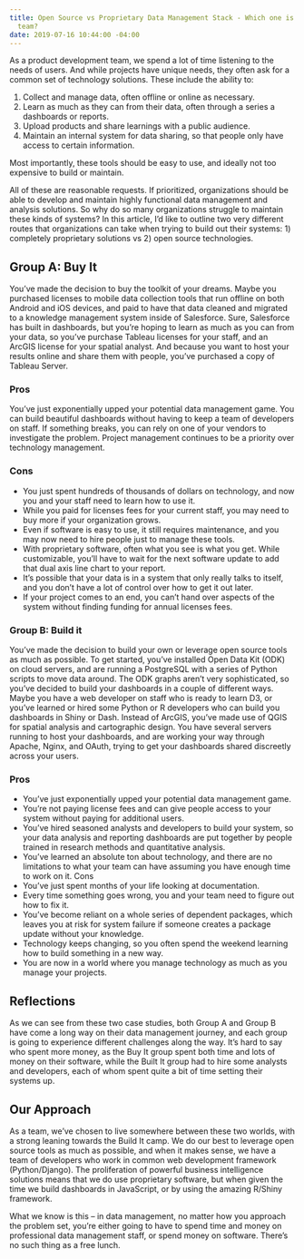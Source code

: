 ```yaml
---
title: Open Source vs Proprietary Data Management Stack - Which one is right for your
  team?
date: 2019-07-16 10:44:00 -04:00
---
```


As a product development team, we spend a lot of time listening to the needs of users. And while projects have unique needs, they often ask for a common set of technology solutions. These include the ability to:

1. Collect and manage data, often offline or online as necessary.
2. Learn as much as they can from their data, often through a series a dashboards or reports.
3. Upload products and share learnings with a public audience.
4. Maintain an internal system for data sharing, so that people only have access to certain information.

Most importantly, these tools should be easy to use, and ideally not too expensive to build or maintain.

All of these are reasonable requests. If prioritized, organizations should be able to develop and maintain highly functional data management and analysis solutions. So why do so many organizations struggle to maintain these kinds of systems?
In this article, I’d like to outline two very different routes that organizations can take when trying to build out their systems: 1) completely proprietary solutions vs 2) open source technologies. 

## Group A: Buy It

You’ve made the decision to buy the toolkit of your dreams. Maybe you purchased licenses to mobile data collection tools that run offline on both Android and iOS devices, and paid to have that data cleaned and migrated to a knowledge management system inside of Salesforce. Sure, Salesforce has built in dashboards, but you’re hoping to learn as much as you can from your data, so you’ve purchase Tableau licenses for your staff, and an ArcGIS license for your spatial analyst. And because you want to host your results online and share them with people, you’ve purchased a copy of Tableau Server. 

### Pros

You’ve just exponentially upped your potential data management game.
You can build beautiful dashboards without having to keep a team of developers on staff.
If something breaks, you can rely on one of your vendors to investigate the problem. 
Project management continues to be a priority over technology management.

### Cons

* You just spent hundreds of thousands of dollars on technology, and now you and your staff need to learn how to use it. 
* While you paid for licenses fees for your current staff, you may need to buy more if your organization grows.
* Even if software is easy to use, it still requires maintenance, and you may now need to hire people just to manage these tools.
* With proprietary software, often what you see is what you get. While customizable, you’ll have to wait for the next software update to add that dual axis line chart to your report.
* It’s possible that your data is in a system that only really talks to itself, and you don’t have a lot of control over how to get it out later.
* If your project comes to an end, you can’t hand over aspects of the system without finding funding for annual licenses fees.

### Group B: Build it
You’ve made the decision to build your own or leverage open source tools as much as possible. To get started, you’ve installed Open Data Kit (ODK) on cloud servers, and are running a PostgreSQL with a series of Python scripts to move data around. The ODK graphs aren’t very sophisticated, so you’ve decided to build your dashboards in a couple of different ways. Maybe you have a web developer on staff who is ready to learn D3, or you’ve learned or hired some Python or R developers who can build you dashboards in Shiny or Dash. Instead of ArcGIS, you’ve made use of QGIS for spatial analysis and cartographic design. You have several servers running to host your dashboards, and are working your way through Apache, Nginx, and OAuth, trying to get your dashboards shared discreetly across your users. 

### Pros
* You’ve just exponentially upped your potential data management game.
* You’re not paying license fees and can give people access to your system without paying for additional users.
* You’ve hired seasoned analysts and developers to build your system, so your data analysis and reporting dashboards are put together by people trained in research methods and quantitative analysis. 
* You’ve learned an absolute ton about technology, and there are no limitations to what your team can have assuming you have enough time to work on it.
Cons
* You’ve just spent months of your life looking at documentation.
* Every time something goes wrong, you and your team need to figure out how to fix it.
* You’ve become reliant on a whole series of dependent packages, which leaves you at risk for system failure if someone creates a package update without your knowledge.
* Technology keeps changing, so you often spend the weekend learning how to build something in a new way.
* You are now in a world where you manage technology as much as you manage your projects.

## Reflections

As we can see from these two case studies, both Group A and Group B have come a long way on their data management journey, and each group is going to experience different challenges along the way. It’s hard to say who spent more money, as the Buy It group spent both time and lots of money on their software, while the Built It group had to hire some analysts and developers, each of whom spent quite a bit of time setting their systems up. 

## Our Approach

As a team, we’ve chosen to live somewhere between these two worlds, with a strong leaning towards the Build It camp. We do our best to leverage open source tools as much as possible, and when it makes sense, we have a team of developers who work in common web development framework (Python/Django). The proliferation of powerful business intelligence solutions means that we do use proprietary software, but when given the time we build dashboards in JavaScript, or by using the amazing R/Shiny framework. 

What we know is this – in data management, no matter how you approach the problem set, you’re either going to have to spend time and money on professional data management staff, or spend money on software. There’s no such thing as a free lunch.
